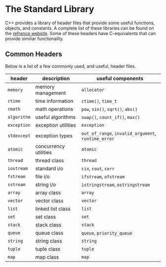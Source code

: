 # The Standard Library

C++ provides a library of header files that provide some useful functions, objects, and constants. A complete list of these libraries can be found on the [refrence website](https://en.cppreference.com/w/cpp/header). Some of these headers have C-equivalents that can provide similiar functionality.

## Common Headers

Below is a list of a few commonly used, and useful, header files.

| header      | description           | useful components                                   |
| ----------- | --------------------- | --------------------------------------------------- |
| `memory`    | memory management     | `allocator`                                         |
| `ctime`     | time information      | `ctime()`, `time_t`                                 |
| `cmath`     | math operations       | `pow`, `sin()`, `sqrt()`, `abs()`                   |
| `algorithm` | useful algorithms     | `swap()`, `count_if()`, `max()`                     |
| `exception` | exception utilities   | `exception`                                         |
| `stdexcept` | exception types       | `out_of_range`, `invalid_argument`, `runtime_error` |
| `atomic`    | concurrency utilities | `atomic`                                            |
| `thread`    | thread class          | `thread`                                            |
| `iostream`  | standard i/o          | `cin`, `cout`, `cerr`                               |
| `fstream`   | file i/o              | `ifstream`, `ofstream`                              |
| `sstream`   | string i/o            | `istringstream`, `ostringstream`                    |
| `array`     | array class           | `array`                                             |
| `vector`    | vector class          | `vector`                                            |
| `list`      | linked list class     | `list`                                              |
| `set`       | set class             | `set`                                               |
| `stack`     | stack class           | `stack`                                             |
| `queue`     | queue class           | `queue`, `priority_queue`                           |
| `string`    | string class          | `string`                                            |
| `tuple`     | tuple class           | `tuple`                                             |
| `map`       | map class             | `map`                                               |
